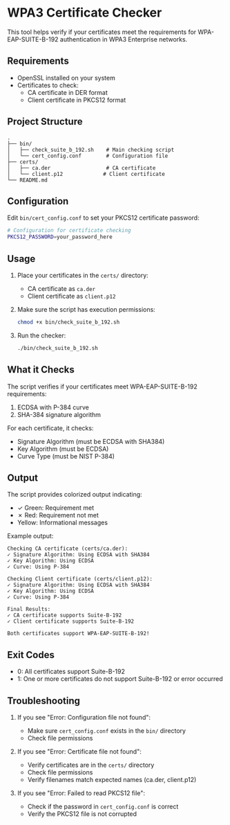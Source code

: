 # WPA3 Certificate Checker

This tool helps verify if your certificates meet the requirements for WPA-EAP-SUITE-B-192 authentication in WPA3 Enterprise networks.

## Requirements

- OpenSSL installed on your system
- Certificates to check:
  - CA certificate in DER format
  - Client certificate in PKCS12 format

## Project Structure

```
.
├── bin/
│   ├── check_suite_b_192.sh    # Main checking script
│   └── cert_config.conf        # Configuration file
├── certs/
│   ├── ca.der                  # CA certificate
│   └── client.p12             # Client certificate
└── README.md
```

## Configuration

Edit `bin/cert_config.conf` to set your PKCS12 certificate password:

```bash
# Configuration for certificate checking
PKCS12_PASSWORD=your_password_here
```

## Usage

1. Place your certificates in the `certs/` directory:
   - CA certificate as `ca.der`
   - Client certificate as `client.p12`

2. Make sure the script has execution permissions:
   ```bash
   chmod +x bin/check_suite_b_192.sh
   ```

3. Run the checker:
   ```bash
   ./bin/check_suite_b_192.sh
   ```

## What it Checks

The script verifies if your certificates meet WPA-EAP-SUITE-B-192 requirements:

1. ECDSA with P-384 curve
2. SHA-384 signature algorithm

For each certificate, it checks:
- Signature Algorithm (must be ECDSA with SHA384)
- Key Algorithm (must be ECDSA)
- Curve Type (must be NIST P-384)

## Output

The script provides colorized output indicating:
- ✓ Green: Requirement met
- ✗ Red: Requirement not met
- Yellow: Informational messages

Example output:
```
Checking CA certificate (certs/ca.der):
✓ Signature Algorithm: Using ECDSA with SHA384
✓ Key Algorithm: Using ECDSA
✓ Curve: Using P-384

Checking Client certificate (certs/client.p12):
✓ Signature Algorithm: Using ECDSA with SHA384
✓ Key Algorithm: Using ECDSA
✓ Curve: Using P-384

Final Results:
✓ CA certificate supports Suite-B-192
✓ Client certificate supports Suite-B-192

Both certificates support WPA-EAP-SUITE-B-192!
```

## Exit Codes

- 0: All certificates support Suite-B-192
- 1: One or more certificates do not support Suite-B-192 or error occurred

## Troubleshooting

1. If you see "Error: Configuration file not found":
   - Make sure `cert_config.conf` exists in the `bin/` directory
   - Check file permissions

2. If you see "Error: Certificate file not found":
   - Verify certificates are in the `certs/` directory
   - Check file permissions
   - Verify filenames match expected names (ca.der, client.p12)

3. If you see "Error: Failed to read PKCS12 file":
   - Check if the password in `cert_config.conf` is correct
   - Verify the PKCS12 file is not corrupted
